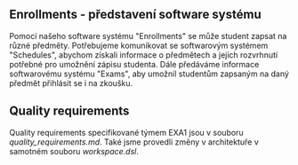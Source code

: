 ## Enrollments - představení software systému

Pomocí našeho software systému "Enrollments" se může student zapsat na různé předměty. Potřebujeme komunikovat se softwarovým systémem "Schedules", abychom získali informace o předmětech a jejich rozvrhnutí potřebné
pro umožnění zápisu studenta. Dále předáváme informace softwarovému systému "Exams", aby umožnil studentům zapsaným na daný předmět přihlásit se i na zkoušku.

## Quality requirements

Quality requirements specifikované týmem EXA1 jsou v souboru *quality_requirements.md*. Také jsme provedli změny v architektuře v samotném souboru *workspace.dsl*.
